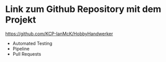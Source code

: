 # Link zum Github Repository mit dem Projekt
https://github.com/KCP-IanMcK/HobbyHandwerker

- Automated Testing
- Pipeline
- Pull Requests
